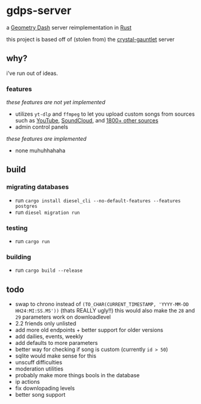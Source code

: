 # gdps-server

a [Geometry Dash](https://store.steampowered.com/app/322170/Geometry_Dash/) server reimplementation in [Rust](https://rust-lang.org)

this project is based off of (stolen from) the [crystal-gauntlet](https://git.oat.zone/oat/crystal-gauntlet) server

## why?

i've run out of ideas.

### features

_these features are not yet implemented_
- utilizes `yt-dlp` and `ffmpeg` to let you upload custom songs from sources such as [YouTube](https://youtube.com), [SoundCloud](https://soundcloud.com), and [1800+ other sources](https://github.com/yt-dlp/yt-dlp/blob/master/supportedsites.md)
- admin control panels

_these features are implemented_
- none muhuhhahaha

## build

### migrating databases

- run `cargo install diesel_cli --no-default-features --features postgres`
- run `diesel migration run`

### testing

- run `cargo run`

### building

- run `cargo build --release`

## todo

- swap to chrono instead of `(TO_CHAR(CURRENT_TIMESTAMP, 'YYYY-MM-DD HH24:MI:SS.MS'))` (thats REALLY ugly!!) this would also make the `28` and `29` parameters work on downloadlevel
- 2.2 friends only unlisted
- add more old endpoints + better support for older versions
- add dailies, events, weekly
- add defaults to more parameters
- better way for checking if song is custom (currently `id > 50`)
- sqlite would make sense for this
- unscuff difficulties
- moderation utilities
- probably make more things bools in the database
- ip actions
- fix downlopading levels
- better song support